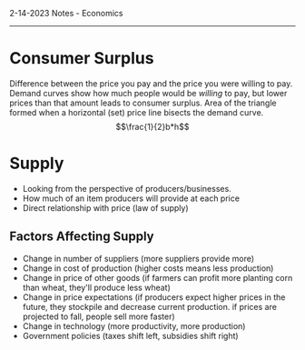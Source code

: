 ﻿2-14-2023 Notes - Economics

---

# Consumer Surplus
Difference between the price you pay and the price you were willing to pay. Demand curves show how much people would be *willing* to pay, but lower prices than that amount leads to consumer surplus. Area of the triangle formed when a horizontal (set) price line bisects the demand curve. $$\frac{1}{2}b*h$$

# Supply
- Looking from the perspective of producers/businesses.
- How much of an item producers will provide at each price
- Direct relationship with price (law of supply)

## Factors Affecting Supply
- Change in number of suppliers (more suppliers provide more)
- Change in cost of production (higher costs means less production)
- Change in price of other goods (if farmers can profit more planting corn than wheat, they'll produce less wheat)
- Change in price expectations (if producers expect higher prices in the future, they stockpile and decrease current production. if prices are projected to fall, people sell more faster)
- Change in technology (more productivity, more production)
- Government policies (taxes shift left, subsidies shift right)
